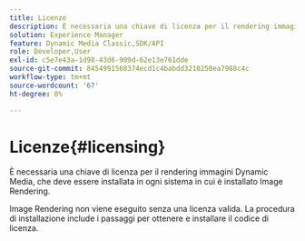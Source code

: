 ```yaml
---
title: Licenze
description: È necessaria una chiave di licenza per il rendering immagini Dynamic Media, che deve essere installata in ogni sistema in cui è installato Image Rendering.
solution: Experience Manager
feature: Dynamic Media Classic,SDK/API
role: Developer,User
exl-id: c5e7e43a-1d98-43d6-909d-62e13e761dde
source-git-commit: 8454991568374ecd1c4babdd3210250ea7988c4c
workflow-type: tm+mt
source-wordcount: '67'
ht-degree: 0%

---
```


# Licenze{#licensing}

È necessaria una chiave di licenza per il rendering immagini Dynamic Media, che deve essere installata in ogni sistema in cui è installato Image Rendering.

Image Rendering non viene eseguito senza una licenza valida. La procedura di installazione include i passaggi per ottenere e installare il codice di licenza.
